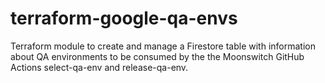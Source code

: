 # terraform-google-qa-envs
Terraform module to create and manage a Firestore table with information about QA environments to be consumed by the the Moonswitch GitHub Actions select-qa-env and release-qa-env.
